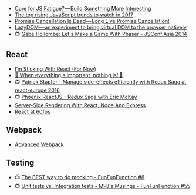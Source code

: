 

- [Cure for JS Fatigue? — Build Something More Interesting](https://hackernoon.com/cure-for-js-fatigue-build-something-more-interesting-afaf74b95682)
- [The top rising JavaScript trends to watch in 2017](https://medium.com/commit-push/the-top-rising-javascript-trends-to-watch-in-2017-86d8e87db3b3)
- [Promise Cancellation Is Dead — Long Live Promise Cancellation!](https://medium.com/@benlesh/promise-cancellation-is-dead-long-live-promise-cancellation-c6601f1f5082)
- [LazyDOM — an experiment to bring virtual DOM to the browser natively](https://medium.com/@jayphelps/lazydom-an-experiment-to-bring-virtual-dom-to-the-browser-natively-6a2f47096aca)
- :tv: [Gabe Hollombe: Let's Make a Game With Phaser - JSConf.Asia 2014](https://youtu.be/6rQROhVeIQE)

## React
- [I’m Sticking With React (For Now)](https://hackernoon.com/im-sticking-with-react-for-now-47b792be555d)
- [🌟 When everything's important, nothing is! 🌟](https://aerotwist.com/blog/when-everything-is-important-nothing-is/)
- :tv: [Patrick Stapfer - Manage side-effects efficiently with Redux Saga at react-europe 2016](https://youtu.be/QJVdcIlqGwc)
- :tv: [Phoenix ReactJS - Redux Saga with Eric McKay](https://youtu.be/hfrnlxIZm3E)
- [Server-Side Rendering With React, Node And Express](https://www.smashingmagazine.com/2016/03/server-side-rendering-react-node-express/)
- [React at 60fps](https://medium.com/@okonetchnikov/react-at-60fps-4e36b8189a4c#.6utpst2e2)

## Webpack
- [Advanced Webpack](https://presentations.survivejs.com/advanced-webpack/)

## Testing
- :tv: [The BEST way to do mocking - FunFunFunction #8](https://youtu.be/fgqh-OZjpYY)
- :tv: [Unit tests vs. Integration tests - MPJ's Musings - FunFunFunction #55](https://youtu.be/vqAaMVoKz1c)
